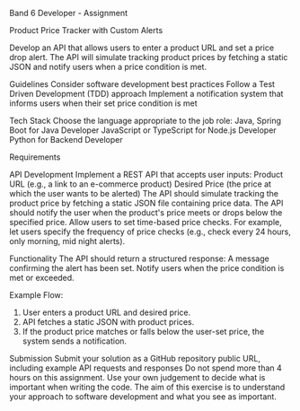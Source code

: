 Band 6 Developer - Assignment

Product Price Tracker with Custom Alerts

Develop an API that allows users to enter a product URL and set a price drop alert. The API will simulate tracking product prices by fetching a static JSON and notify users when a price condition is met.

Guidelines
Consider software development best practices
Follow a Test Driven Development (TDD) approach
Implement a notification system that informs users when their set price condition is met

Tech Stack
Choose the language appropriate to the job role:
Java, Spring Boot for Java Developer
JavaScript or TypeScript for Node.js Developer
Python for Backend Developer

Requirements

API Development
Implement a REST API that accepts user inputs:
Product URL (e.g., a link to an e-commerce product)
Desired Price (the price at which the user wants to be alerted)
The API should simulate tracking the product price by fetching a static JSON file containing price data.
The API should notify the user when the product's price meets or drops below the specified price.
Allow users to set time-based price checks. For example, let users specify the frequency of price checks (e.g., check every 24 hours, only morning, mid night alerts).

Functionality
The API should return a structured response:
A message confirming the alert has been set.
Notify users when the price condition is met or exceeded.

Example Flow:
1. User enters a product URL and desired price.
2. API fetches a static JSON with product prices.
3. If the product price matches or falls below the user-set price, the system sends a notification.
   
Submission
Submit your solution as a GitHub repository public URL, including example API requests and responses
Do not spend more than 4 hours on this assignment.
Use your own judgement to decide what is important when writing the code.
The aim of this exercise is to understand your approach to software development and what you see as important.
